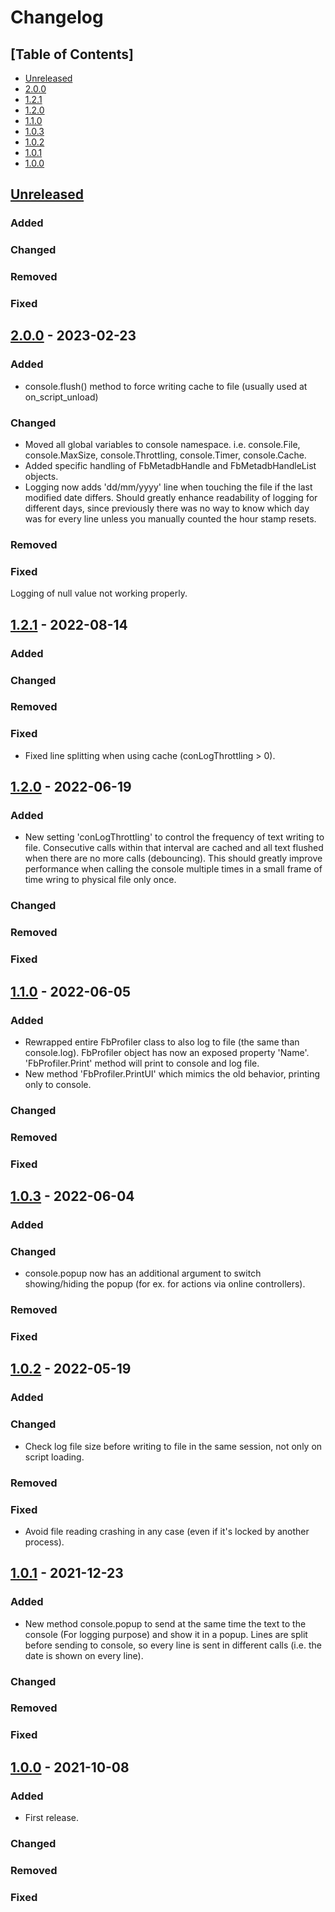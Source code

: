 # Changelog

## [Table of Contents]
- [Unreleased](#unreleased)
- [2.0.0](#200---2023-02-23)
- [1.2.1](#121---2022-08-14)
- [1.2.0](#120---2022-06-19)
- [1.1.0](#110---2022-06-05)
- [1.0.3](#103---2022-05-04)
- [1.0.2](#102---2022-05-19)
- [1.0.1](#101---2021-12-23)
- [1.0.0](#100---2021-10-08)

## [Unreleased][]
### Added
 ### Changed
### Removed
### Fixed

## [2.0.0] - 2023-02-23
### Added
- console.flush() method to force writing cache to file (usually used at on_script_unload)
 ### Changed
- Moved all global variables to console namespace. i.e. console.File, console.MaxSize, console.Throttling, console.Timer, console.Cache.
- Added specific handling of FbMetadbHandle and FbMetadbHandleList objects.
- Logging now adds 'dd/mm/yyyy' line when touching the file if the last modified date differs. Should greatly enhance readability of logging for different days, since previously there was no way to know which day was for every line unless you manually counted the hour stamp resets.
### Removed
### Fixed
Logging of null value not working properly.

## [1.2.1] - 2022-08-14
### Added
### Changed
### Removed
### Fixed
- Fixed line splitting when using cache (conLogThrottling > 0).

## [1.2.0] - 2022-06-19
### Added
- New setting 'conLogThrottling' to control the frequency of text writing to file. Consecutive calls within that interval are cached and all text flushed when there are no more calls (debouncing). This should greatly improve performance when calling the console multiple times in a small frame of time wring to physical file only once.
### Changed
### Removed
### Fixed

## [1.1.0] - 2022-06-05
### Added
- Rewrapped entire FbProfiler class to also log to file (the same than console.log). FbProfiler object has now an exposed property 'Name'. 'FbProfiler.Print' method will print to console and log file.
- New method 'FbProfiler.PrintUI' which mimics the old behavior, printing only to console.
### Changed
### Removed
### Fixed

## [1.0.3] - 2022-06-04
### Added
### Changed
- console.popup now has an additional argument to switch showing/hiding the popup (for ex. for actions via online controllers).
### Removed
### Fixed

## [1.0.2] - 2022-05-19
### Added
### Changed
- Check log file size before writing to file in the same session, not only on script loading.
### Removed
### Fixed
- Avoid file reading crashing in any case (even if it's locked by another process).

## [1.0.1] - 2021-12-23
### Added
- New method console.popup to send at the same time the text to the console (For logging purpose) and show it in a popup. Lines are split before sending to console, so every line is sent in different calls (i.e. the date is shown on every line).
### Changed
### Removed
### Fixed

## [1.0.0] - 2021-10-08
### Added
- First release.
### Changed
### Removed
### Fixed

[Unreleased]: https://github.com/regorxxx/Console-SMP/compare/v2.0.0...HEAD
[2.0.0]: https://github.com/regorxxx/Console-SMP/compare/v1.2.1...v2.0.0
[1.2.1]: https://github.com/regorxxx/Console-SMP/compare/v1.2.0...v1.2.1
[1.2.0]: https://github.com/regorxxx/Console-SMP/compare/v1.1.0...v1.2.0
[1.1.0]: https://github.com/regorxxx/Console-SMP/compare/v1.0.3...v1.1.0
[1.0.3]: https://github.com/regorxxx/Console-SMP/compare/v1.0.2...v1.0.3
[1.0.2]: https://github.com/regorxxx/Console-SMP/compare/v1.0.1...v1.0.2
[1.0.1]: https://github.com/regorxxx/Console-SMP/compare/v1.0.0...v1.0.1
[1.0.0]: https://github.com/regorxxx/Console-SMP/compare/c21c65f...v1.0.0
